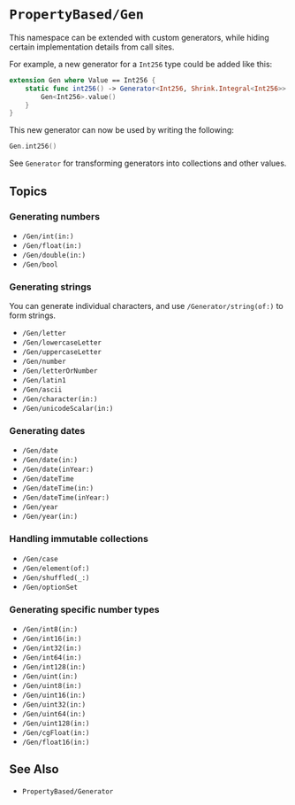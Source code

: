 # ``PropertyBased/Gen``

This namespace can be extended with custom generators, while hiding certain implementation details from call sites.

For example, a new generator for a `Int256` type could be added like this:

```swift
extension Gen where Value == Int256 {
    static func int256() -> Generator<Int256, Shrink.Integral<Int256>> {
        Gen<Int256>.value()
    }
}
```

This new generator can now be used by writing the following: 
```swift
Gen.int256()
```

See ``Generator`` for transforming generators into collections and other values.

## Topics

### Generating numbers

- ``/Gen/int(in:)``
- ``/Gen/float(in:)``
- ``/Gen/double(in:)``
- ``/Gen/bool``

### Generating strings

You can generate individual characters, and use ``/Generator/string(of:)`` to form strings.

- ``/Gen/letter``
- ``/Gen/lowercaseLetter``
- ``/Gen/uppercaseLetter``
- ``/Gen/number``
- ``/Gen/letterOrNumber``
- ``/Gen/latin1``
- ``/Gen/ascii``
- ``/Gen/character(in:)``
- ``/Gen/unicodeScalar(in:)``

### Generating dates

- ``/Gen/date``
- ``/Gen/date(in:)``
- ``/Gen/date(inYear:)``
- ``/Gen/dateTime``
- ``/Gen/dateTime(in:)``
- ``/Gen/dateTime(inYear:)``
- ``/Gen/year``
- ``/Gen/year(in:)``

### Handling immutable collections

- ``/Gen/case``
- ``/Gen/element(of:)``
- ``/Gen/shuffled(_:)``
- ``/Gen/optionSet``

### Generating specific number types

- ``/Gen/int8(in:)``
- ``/Gen/int16(in:)``
- ``/Gen/int32(in:)``
- ``/Gen/int64(in:)``
- ``/Gen/int128(in:)``
- ``/Gen/uint(in:)``
- ``/Gen/uint8(in:)``
- ``/Gen/uint16(in:)``
- ``/Gen/uint32(in:)``
- ``/Gen/uint64(in:)``
- ``/Gen/uint128(in:)``
- ``/Gen/cgFloat(in:)``
- ``/Gen/float16(in:)``

## See Also

- ``PropertyBased/Generator``
